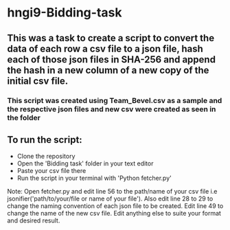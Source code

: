 # hngi9-Bidding-task

## This was a task to create a script to convert the data of each row a csv file to a json file, hash each of those json files in SHA-256 and append the hash in a new column of a new copy of the initial csv file.

### This script was created using Team_Bevel.csv as a sample and the respective json files and new csv were created as seen in the folder

## To run the script: 
- Clone the repository
- Open the 'Bidding task' folder in your text editor
- Paste your csv file there
- Run the script in your terminal with 'Python fetcher.py'

Note:
      Open fetcher.py and edit line 56 to the path/name of your csv file i.e jsonifier('path/to/your/file or name of your file').
      Also edit line 28 to 29 to change the naming convention of each json file to be created.
      Edit line 49 to change the name of the new csv file.
      Edit anything else to suite your format and desired result.
